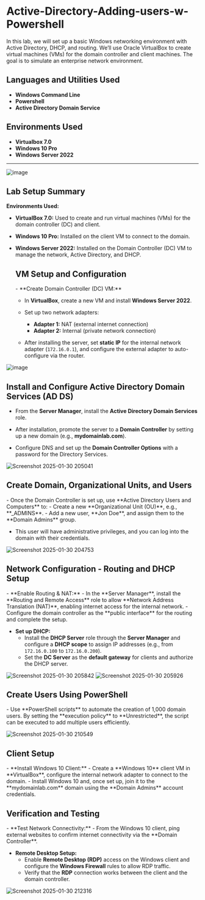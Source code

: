 # Active-Directory-Adding-users-w-Powershell
In this lab, we will set up a basic Windows networking environment with Active Directory, DHCP, and routing. We’ll use Oracle VirtualBox to create virtual machines (VMs) for the domain controller and client machines. The goal is to simulate an enterprise network environment.

<h2>Languages and Utilities Used</h2>

- <b>Windows Command Line</b>
- <b>Powershell</b>
- <b>Active Directory Domain Service</b>


<h2>Environments Used </h2>

- <b>Virtualbox 7.0</b>
- <b>Windows 10 Pro</b>
- <b>Windows Server 2022</b> 

---

![image](https://github.com/user-attachments/assets/1b926cd3-edba-477d-9549-8ed633ec1a32)



<h2>Lab Setup Summary </h2>

**Environments Used:**
- **VirtualBox 7.0:** Used to create and run virtual machines (VMs) for the domain controller (DC) and client.
- **Windows 10 Pro:** Installed on the client VM to connect to the domain.
- **Windows Server 2022:** Installed on the Domain Controller (DC) VM to manage the network, Active Directory, and DHCP.


   <h2>VM Setup and Configuration </h2>
   - **Create Domain Controller (DC) VM:**
   
     - In **VirtualBox**, create a new VM and install **Windows Server 2022**.
 
     - Set up two network adapters:
       - **Adapter 1:** NAT (external internet connection)
       - **Adapter 2:** Internal (private network connection)
     - After installing the server, set **static IP** for the internal network adapter (`172.16.0.1`), and configure the external adapter to auto-configure via the router.

![image](https://github.com/user-attachments/assets/1f37984e-eb4b-4008-b487-bd752c0ffe32)


   <h2>Install and Configure Active Directory Domain Services (AD DS) </h2>
  
   - From the **Server Manager**, install the **Active Directory Domain Services** role.
     
   - After installation, promote the server to a **Domain Controller** by setting up a new domain (e.g., **mydomainlab.com**).
     
   - Configure DNS and set up the **Domain Controller Options** with a password for the Directory Services.

![Screenshot 2025-01-30 205041](https://github.com/user-attachments/assets/f61096f0-0b33-4c8a-b72e-662e6e043752)



   <h2>Create Domain, Organizational Units, and Users </h2>
   - Once the Domain Controller is set up, use **Active Directory Users and Computers** to:
     - Create a new **Organizational Unit (OU)**, e.g., **_ADMINS**.
     - Add a new user, **Jon Doe**, and assign them to the **Domain Admins** group.
     
   - This user will have administrative privileges, and you can log into the domain with their credentials.

![Screenshot 2025-01-30 204753](https://github.com/user-attachments/assets/8fd99796-221b-48e0-bcfa-2e5bd37f4b6e)

   <h2>Network Configuration - Routing and DHCP Setup </h2>
   - **Enable Routing & NAT:**
     - In the **Server Manager**, install the **Routing and Remote Access** role to allow **Network Address Translation (NAT)**, enabling internet access for the internal network.
     - Configure the domain controller as the **public interface** for the routing and complete the setup.
 
   - **Set up DHCP:**
     - Install the **DHCP Server** role through the **Server Manager** and configure a **DHCP scope** to assign IP addresses (e.g., from `172.16.0.100` to `172.16.0.200`).
     - Set the **DC Server** as the **default gateway** for clients and authorize the DHCP server.

![Screenshot 2025-01-30 205842](https://github.com/user-attachments/assets/898af947-ef18-40c6-8eae-273aba5989d8)
![Screenshot 2025-01-30 205926](https://github.com/user-attachments/assets/9e5f7e0f-063c-47b7-8725-1afd385f407b)


   <h2>Create Users Using PowerShell </h2>
   - Use **PowerShell scripts** to automate the creation of 1,000 domain users. By setting the **execution policy** to **Unrestricted**, the script can be executed to add multiple users efficiently.

   ![Screenshot 2025-01-30 210549](https://github.com/user-attachments/assets/846160bf-b326-40d9-aa90-88fb0c86c8c7)

   <h2>Client Setup </h2>
   - **Install Windows 10 Client:**
     - Create a **Windows 10** client VM in **VirtualBox**, configure the internal network adapter to connect to the domain.
     - Install Windows 10 and, once set up, join it to the **mydomainlab.com** domain using the **Domain Admins** account credentials.
   
   <h2>Verification and Testing </h2>
   - **Test Network Connectivity:**
     - From the Windows 10 client, ping external websites to confirm internet connectivity via the **Domain Controller**.
   
   - **Remote Desktop Setup:**
     - Enable **Remote Desktop (RDP)** access on the Windows client and configure the **Windows Firewall** rules to allow RDP traffic.
     - Verify that the **RDP** connection works between the client and the domain controller.
   
 ![Screenshot 2025-01-30 212316](https://github.com/user-attachments/assets/29adc0b8-a743-4ece-bab8-c9cd1e6edb1e)

